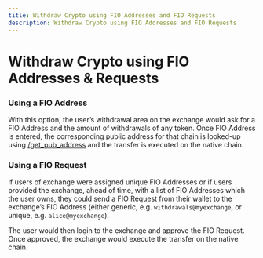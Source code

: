 ```yaml
---
title: Withdraw Crypto using FIO Addresses and FIO Requests
description: Withdraw Crypto using FIO Addresses and FIO Requests
---
```


# Withdraw Crypto using FIO Addresses & Requests

### Using a FIO Address

With this option, the user’s withdrawal area on the exchange would ask for a FIO Address and the amount of withdrawals of any token. Once FIO Address is entered, the corresponding public address for that chain is looked-up using [/get_pub_address]({{site.baseurl}}/pages/api/fio-api/#post-/get_pub_address) and the transfer is executed on the native chain.

### Using a FIO Request

If users of exchange were assigned unique FIO Addresses or if users provided the exchange, ahead of time, with a list of FIO Addresses which the user owns, they could send a FIO Request from their wallet to the exchange’s FIO Address (either generic, e.g. `withdrawals@myexchange`, or unique, e.g. `alice@myexchange`).

The user would then login to the exchange and approve the FIO Request. Once approved, the exchange would execute the transfer on the native chain.

